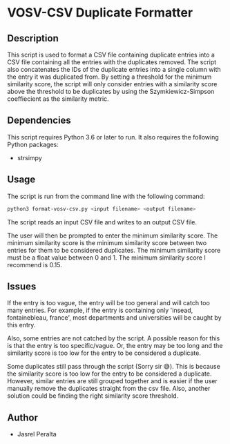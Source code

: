 # VOSV-CSV Duplicate Formatter

## Description

This script is used to format a CSV file containing duplicate entries into a CSV file containing all the entries with the duplicates removed. The script also concatenates the IDs of the duplicate entries into a single column with the entry it was duplicated from. By setting a threshold for the minimum similarity score, the script will only consider entries with a similarity score above the threshold to be duplicates by using the Szymkiewicz-Simpson coeffiecient as the similarity metric.

## Dependencies

This script requires Python 3.6 or later to run. It also requires the following Python packages:

* strsimpy

## Usage

The script is run from the command line with the following command:

``` bash
python3 format-vosv-csv.py <input filename> <output filename>

```

The script reads an input CSV file and writes to an output CSV file.

The user will then be prompted to enter the minimum similarity score. The minimum similarity score is the minimum similarity score between two entries for them to be considered duplicates. The minimum similarity score must be a float value between 0 and 1. The minimum similarity score I recommend is 0.15.

## Issues

If the entry is too vague, the entry will be too general and will catch too many entries. For example, if the entry is containing only 'insead, fontainebleau, france', most departments and universities will be caught by this entry.

Also, some entries are not catched by the script. A possible reason for this is that the entry is too specific/vague. Or, the entry may be too long and the similarity score is too low for the entry to be considered a duplicate.

Some duplicates still pass through the script (Sorry sir 😅). This is because the similarity score is too low for the entry to be considered a duplicate. However, similar entries are still grouped together and is easier if the user manually remove the duplicates straight from the csv file. Also, another solution could be finding the right similarity score threshold.

## Author

* Jasrel Peralta
